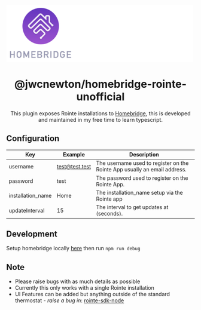 <span align="center">

<img alt="homebridge-rointe" src="./docs/rointe-homebridge.png" width="500px" />

# @jwcnewton/homebridge-rointe-unofficial

<p>This plugin exposes Rointe installations to <a href="https://homebridge.io">Homebridge</a>, this is developed and maintained in my free time to learn typescript. 
</p>

</span>


## Configuration

Key | Example | Description
---------|----------|---------
 username | test@test.test | The username used to register on the Rointe App usually an email address.
 password | test | The password used to register on the Rointe App.
 installation_name | Home | The installation_name setup via the Rointe app
 updateInterval | 15 | The interval to get updates at (seconds).

## Development

Setup homebridge locally [here](https://github.com/homebridge/homebridge#plugin-development) then run `npm run debug` 

## Note
 - Please raise bugs with as much details as possible 
 - Currently this only works with a single Rointe installation 
 - UI Features can be added but anything outside of the standard thermostat - *raise a bug in*: [rointe-sdk-node](https://github.com/jwcnewton/rointe-sdk-node)
